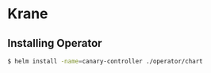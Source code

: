 # Krane

## Installing Operator

```bash
$ helm install -name=canary-controller ./operator/chart
```